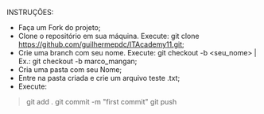 INSTRUÇÕES:
- Faça um Fork do projeto;
- Clone o repositório em sua máquina. Execute: git clone https://github.com/guilhermepdc/ITAcademy11.git;
- Crie uma branch com seu nome. Execute: git checkout -b <seu_nome> | Ex.: git checkout -b marco_mangan;
- Cria uma pasta com seu Nome;
- Entre na pasta criada e crie um arquivo teste .txt;
- Execute:
> git add .
> git commit -m "first commit"
> git push
